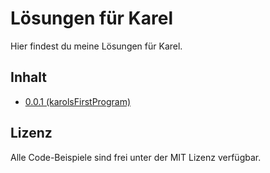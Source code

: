 # Lösungen für Karel
Hier findest du meine Lösungen für Karel.

## Inhalt
  - [0.0.1 (karolsFirstProgram)](https://github.com/benediktfrickenstein/carel-soloutions/blob/main/0.0.1%20karelsFirstProgram/solution.karel)

## Lizenz

Alle Code-Beispiele sind frei unter der MIT Lizenz verfügbar.
